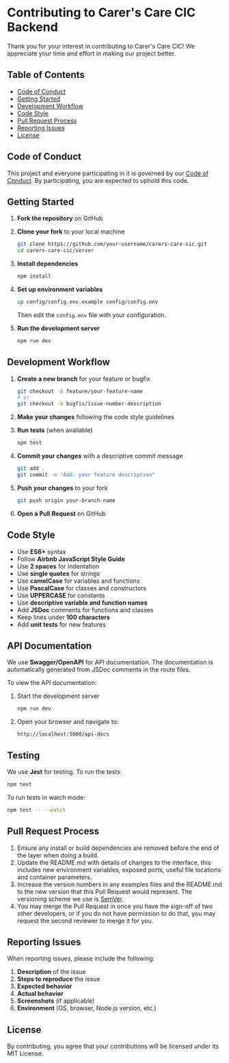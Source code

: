 # Contributing to Carer's Care CIC Backend

Thank you for your interest in contributing to Carer's Care CIC! We appreciate your time and effort in making our project better.

## Table of Contents

- [Code of Conduct](#code-of-conduct)
- [Getting Started](#getting-started)
- [Development Workflow](#development-workflow)
- [Code Style](#code-style)
- [Pull Request Process](#pull-request-process)
- [Reporting Issues](#reporting-issues)
- [License](#license)

## Code of Conduct

This project and everyone participating in it is governed by our [Code of Conduct](CODE_OF_CONDUCT.md). By participating, you are expected to uphold this code.

## Getting Started

1. **Fork the repository** on GitHub
2. **Clone your fork** to your local machine
   ```bash
   git clone https://github.com/your-username/carers-care-cic.git
   cd carers-care-cic/server
   ```
3. **Install dependencies**
   ```bash
   npm install
   ```
4. **Set up environment variables**
   ```bash
   cp config/config.env.example config/config.env
   ```
   Then edit the `config.env` file with your configuration.

5. **Run the development server**
   ```bash
   npm run dev
   ```

## Development Workflow

1. **Create a new branch** for your feature or bugfix
   ```bash
   git checkout -b feature/your-feature-name
   # or
   git checkout -b bugfix/issue-number-description
   ```

2. **Make your changes** following the code style guidelines

3. **Run tests** (when available)
   ```bash
   npm test
   ```

4. **Commit your changes** with a descriptive commit message
   ```bash
   git add .
   git commit -m "Add: your feature description"
   ```

5. **Push your changes** to your fork
   ```bash
   git push origin your-branch-name
   ```

6. **Open a Pull Request** on GitHub

## Code Style

- Use **ES6+** syntax
- Follow **Airbnb JavaScript Style Guide**
- Use **2 spaces** for indentation
- Use **single quotes** for strings
- Use **camelCase** for variables and functions
- Use **PascalCase** for classes and constructors
- Use **UPPERCASE** for constants
- Use **descriptive variable and function names**
- Add **JSDoc** comments for functions and classes
- Keep lines under **100 characters**
- Add **unit tests** for new features

## API Documentation

We use **Swagger/OpenAPI** for API documentation. The documentation is automatically generated from JSDoc comments in the route files.

To view the API documentation:

1. Start the development server
   ```bash
   npm run dev
   ```

2. Open your browser and navigate to:
   ```
   http://localhost:5000/api-docs
   ```

## Testing

We use **Jest** for testing. To run the tests:

```bash
npm test
```

To run tests in watch mode:

```bash
npm test -- --watch
```

## Pull Request Process

1. Ensure any install or build dependencies are removed before the end of the layer when doing a build.
2. Update the README.md with details of changes to the interface, this includes new environment variables, exposed ports, useful file locations and container parameters.
3. Increase the version numbers in any examples files and the README.md to the new version that this Pull Request would represent. The versioning scheme we use is [SemVer](http://semver.org/).
4. You may merge the Pull Request in once you have the sign-off of two other developers, or if you do not have permission to do that, you may request the second reviewer to merge it for you.

## Reporting Issues

When reporting issues, please include the following:

1. **Description** of the issue
2. **Steps to reproduce** the issue
3. **Expected behavior**
4. **Actual behavior**
5. **Screenshots** (if applicable)
6. **Environment** (OS, browser, Node.js version, etc.)

## License

By contributing, you agree that your contributions will be licensed under its MIT License.
